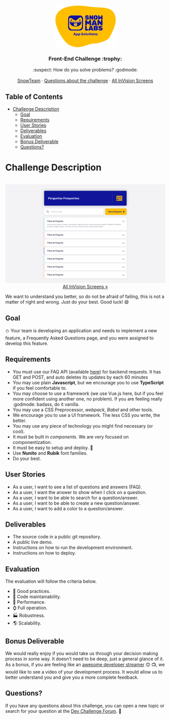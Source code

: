 <br />
<p align="center">
  <a href="https://github.com/snowmanlabs/frontend-challenge">
    <img src="assets/logo.png" alt="Logo" width="191" height="131">
  </a>

  <h3 align="center">Front-End Challenge :trophy:</h3>

  <p align="center">
    :suspect: How do you solve problems? :godmode:
    <br />
    <br />
    <a href="https://www.snowmanlabs.com.br/snow-team/">SnowTeam</a>
    ·
    <a href="https://groups.google.com/a/snowmanlabs.com/forum/#!forum/dev.challenge">Questions about the challenge</a>
    ·
    <a href="https://invis.io/5QZR5W4HBXG">All InVision Screens</a>
  </p>
</p>

## Table of Contents
- [Challenge Description](#challenge-description)
  - [Goal](#goal)
  - [Requirements](#requirements)
  - [User Stories](#user-stories)
  - [Deliverables](#deliverables)
  - [Evaluation](#evaluation)
  - [Bonus Deliverable](#bonus-deliverable)
  - [Questions?](#questions)

# Challenge Description

<p align="center">
    <br/>
    <a href="https://invis.io/HXUH9OCD476">
      <img src="assets/screenshot.png" style="max-height: 640px" alt="Logo"/>
    </a>
    <br/>
    <a href="https://invis.io/5QZR5W4HBXG">
        All InVision Screens »
    </a>
    <br/>
</p>

We want to understand you better, so do not be afraid of failing, this is not a matter of right and wrong. Just do your best. Good luck! :smile:

## Goal

:snowman: Your team is developing an application and needs to implement a new feature, a Frequently Asked Questions page, and you were assigned to develop this feature.

## Requirements

* You must use our FAQ API (available [here](https://snow-faq-api.herokuapp.com/api/v1/questions/)) for backend requests. It has GET and POST, and auto deletes its updates by each 60 minutes
* You may use plain **Javascript**, but we encourage you to use **TypeScript** if you feel comfortable to.
* You may choose to use a framework (we use Vue.js here, but if you feel more confident using another one, no problem). If you are feeling really :godmode: badass, do it vanilla.
* You may use a CSS Preprocessor, *webpack*, *Babel* and other tools.
* We encourage you to use a UI framework. The less CSS you write, the better.
* You may use any piece of technology you might find necessary (or cool).
* It must be built in *components*. We are very focused on componentization.
* It must be easy to setup and deploy. :children_crossing:
* Use **Nunito** and **Rubik** font families.
* Do your best.


## User Stories

* As a user, I want to see a list of questions and answers (FAQ).
* As a user, I want the answer to show when I click on a question.
* As a user, I want to be able to search for a question/answer.
* As a user, I want to be able to create a new question/answer.
* As a user, I want to add a color to a question/answer.


## Deliverables

* The source code in a public git repository.
* A public live demo.
* Instructions on how to run the development environment.
* Instructions on how to deploy.


## Evaluation

The evaluation will follow the criteria below.

* :dart: Good practices.
* :wrench: Code maintainability.
* :rocket: Performance.
* :watch: Full operation.
* :factory: Robustness.
* :earth_americas: Scalability.

## Bonus Deliverable

We would really enjoy if you would take us through your decision making process in some way. It doesn't need to be deep, just a general glance of it. As a bonus, if you are feeling like an [awesome developer streamer](https://github.com/bnb/awesome-developer-streams) :blush: :tv:, we would like to see a video of your development process. It would allow us to better understand you and give you a more complete feedback.

## Questions?

If you have any questions about this challenge, you can open a new topic or search for your question at the [Dev Challenge Forum](https://groups.google.com/a/snowmanlabs.com/forum/#!forum/dev.challenge). :love_letter:
